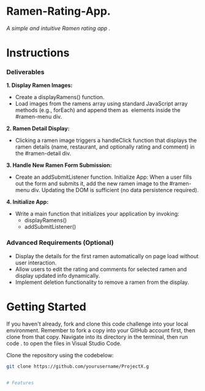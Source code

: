 # Ramen-Rating-App. 

*A simple and intuitive Ramen rating app .*

# Instructions

### Deliverables

**1. Display Ramen Images:**

* Create a displayRamens() function.
* Load images from the ramens array using standard JavaScript array methods (e.g., forEach) and append them as <img> elements inside the #ramen-menu div.
  
**2. Ramen Detail Display:**

* Clicking a ramen image triggers a handleClick function that displays the ramen details (name, restaurant, and optionally rating and comment) in the #ramen-detail div.

**3. Handle New Ramen Form Submission:**

* Create an addSubmitListener function.
Initialize App: When a user fills out the form and submits it, add the new ramen image to the #ramen-menu div. Updating the DOM is sufficient (no data persistence required).

**4. Initialize App:**

* Write a main function that initializes your application by invoking:
  * displayRamens()
  * addSubmitListener()

### Advanced Requirements (Optional)

* Display the details for the first ramen automatically on page load without user interaction.
* Allow users to edit the rating and comments for selected ramen and display updated info dynamically.
* Implement deletion functionality to remove a ramen from the display.
  
# Getting Started
If you haven't already, fork and clone this code challenge into your local environment. Remember to fork a copy into your GitHub account first, then clone from that copy. Navigate into its directory in the terminal, then run code . to open the files in Visual Studio Code.

Clone the repository using the codebelow:
```bash
git clone https://github.com/yourusername/ProjectX.g


# Features
